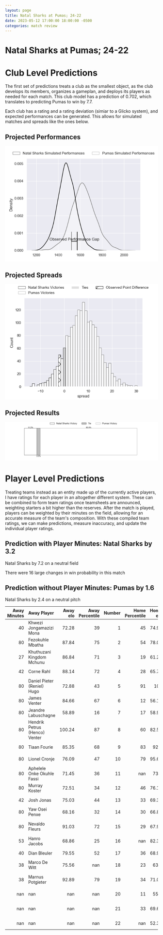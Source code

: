 ```yaml
---  
layout: page  
title: Natal Sharks at Pumas; 24-22  
date: 2023-05-12 17:00:00 18:00:00 -0500  
categories: match review  
---
```

# Natal Sharks at Pumas; 24-22

# Club Level Predictions


The first set of predictions treats a club as the smallest object, as the club develops its members, organizes a gameplan, and deploys its players as needed for each match. This club model has a prediction of 0.702, which translates to predicting Pumas to win by 7.7.

Each club has a rating and a rating deviation (simiar to a Glicko system), and expected performances can be generated. This allows for simulated matches and spreads like the ones below.
## Projected Performances


![Projected Performances](plots/performances_2023-05-12-Pumas-NatalSharks.png)
## Projected Spreads


![Projected Spreads](plots/spreads_2023-05-12-Pumas-NatalSharks.png)
## Projected Results


![Projected Results](plots/resultbar_2023-05-12-Pumas-NatalSharks.png)
# Player Level Predictions


Treating teams instead as an entity made up of the currently active players, I have ratings for each player in an altogether different system. These can be combined to form team ratings once teamsheets are announced, weighting starters a bit higher than the reserves. After the match is played, players can be weighted by their minutes on the field, allowing for an accurate measure of the team's composition. With these compiled team ratings, we can make predictions, measure inaccuracy, and update the individual player ratings.
## Prediction with Player Minutes: Natal Sharks by 3.2


Natal Sharks by 7.2 on a neutral field

There were 16 large changes in win probability in this match
## Prediction without Player Minutes: Pumas by 1.6


Natal Sharks by 2.4 on a neutral pitch



|   Away Minutes | Away Player                   |   Away elo |   Away Percentile |   Number |   Home Percentile |   Home elo | Home Player           |   Home Minutes |
|---------------:|:------------------------------|-----------:|------------------:|---------:|------------------:|-----------:|:----------------------|---------------:|
|             40 | Khwezi Jongamazizi Mona       |      72.28 |                39 |        1 |                45 |      74.92 | Cameron Dawson        |             57 |
|             80 | Fezokuhle Mbatha              |      87.84 |                75 |        2 |                54 |      78.03 | Llewellyn Classen     |             57 |
|             27 | Khuthuzani Kingdom Mchunu     |      86.84 |                71 |        3 |                19 |      61.27 | Njabula Juice Gumede  |             80 |
|             42 | Corne Rahl                    |      88.14 |                72 |        4 |                28 |      65.77 | Malembe Mpofu         |             58 |
|             80 | Daniel Pieter (Reniel) Hugo   |      72.88 |                43 |        5 |                91 |     105    | Shane Monro Kirkwood  |             80 |
|             80 | James Venter                  |      84.66 |                67 |        6 |                12 |      56.12 | Andre Fouché          |             66 |
|             80 | Jeandre Labuschagne           |      58.89 |                16 |        7 |                17 |      58.95 | Anele Lungisa         |             29 |
|             80 | Hendrik Petrus (Henco) Venter |     100.24 |                87 |        8 |                60 |      82.54 | Kwanda Dimaza         |             80 |
|             80 | Tiaan Fourie                  |      85.35 |                68 |        9 |                83 |      92.4  | Chriswill September   |             66 |
|             80 | Lionel Cronje                 |      76.09 |                47 |       10 |                79 |      95.64 | Tinus de Beer         |             75 |
|             80 | Aphelele Onke Okuhle Fassi    |      71.45 |                36 |       11 |               nan |      73.5  | Andrew Kota           |             80 |
|             80 | Murray Koster                 |      72.51 |                34 |       12 |                46 |      76.12 | Wian van Niekerk      |             80 |
|             42 | Josh Jonas                    |      75.03 |                44 |       13 |                33 |      69.38 | Diego Appollis        |             80 |
|             80 | Yaw Osei Penxe                |      68.16 |                32 |       14 |                30 |      66.88 | Lundi Msenge          |             80 |
|             80 | Nevaldo Fleurs                |      91.03 |                72 |       15 |                29 |      67.92 | Devon Frank Williams  |             80 |
|             53 | Hanro Jacobs                  |      68.86 |                25 |       16 |               nan |      82.37 | PJ Jacobs             |             23 |
|             40 | Dian Bleuler                  |      79.55 |                52 |       17 |                36 |      68.97 | Corne Fourie          |             23 |
|             38 | Marco De Witt                 |      75.56 |               nan |       18 |                23 |      63.7  | Deon Slabbert         |             22 |
|             38 | Marnus Potgieter              |      92.89 |                79 |       19 |                34 |      71.08 | Ruwald Van der Merwe  |             14 |
|            nan | nan                           |     nan    |               nan |       20 |                11 |      55.9  | Giovanne Snyman       |             14 |
|            nan | nan                           |     nan    |               nan |       21 |                33 |      69.65 | Brandon Terry Thomson |              5 |
|            nan | nan                           |     nan    |               nan |       22 |               nan |      52.38 | Simon Raw             |             51 |

